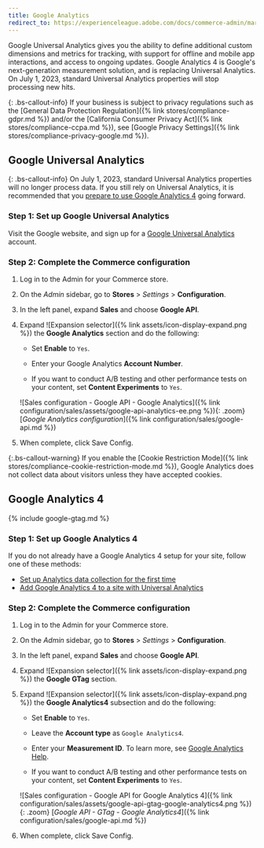 ```yaml
---
title: Google Analytics
redirect_to: https://experienceleague.adobe.com/docs/commerce-admin/marketing/google-tools/google-universal-analytics.html
---
```


Google Universal Analytics gives you the ability to define additional custom dimensions and metrics for tracking, with support for offline and mobile app interactions, and access to ongoing updates. Google Analytics 4 is Google's next-generation measurement solution, and is replacing Universal Analytics. On July 1, 2023, standard Universal Analytics properties will stop processing new hits.

{: .bs-callout-info}
If your business is subject to privacy regulations such as the [General Data Protection Regulation]({% link stores/compliance-gdpr.md %}) and/or the [California Consumer Privacy Act]({% link stores/compliance-ccpa.md %}), see [Google Privacy Settings]({% link stores/compliance-privacy-google.md %}).

## Google Universal Analytics

{: .bs-callout-info}
On July 1, 2023, standard Universal Analytics properties will no longer process data. If you still rely on Universal Analytics, it is recommended that you [prepare to use Google Analytics 4](https://support.google.com/analytics/answer/10759417) going forward.

### Step 1: Set up Google Universal Analytics

Visit the Google website, and sign up for a [Google Universal Analytics][1] account.

### Step 2: Complete the Commerce configuration

1. Log in to the Admin for your Commerce store.

1. On the _Admin_ sidebar, go to **Stores** > _Settings_ > **Configuration**.

1. In the left panel, expand **Sales** and choose **Google API**.

1. Expand ![Expansion selector]({% link assets/icon-display-expand.png %}) the **Google Analytics** section and do the following:

   - Set **Enable** to `Yes`.

   - Enter your Google Analytics **Account Number**.

   - If you want to conduct A/B testing and other performance tests on your content, set **Content Experiments** to `Yes`.

   ![Sales configuration - Google API - Google Analytics]({% link configuration/sales/assets/google-api-analytics-ee.png %}){: .zoom}
   [_Google Analytics configuration_]({% link configuration/sales/google-api.md %})

1. When complete, click <span class="btn">Save Config</span>.

{:.bs-callout-warning}
If you enable the [Cookie Restriction Mode]({% link stores/compliance-cookie-restriction-mode.md %}), Google Analytics does not collect data about visitors unless they have accepted cookies.

## Google Analytics 4

{% include google-gtag.md %}

### Step 1: Set up Google Analytics 4

If you do not already have a Google Analytics 4 setup for your site, follow one of these methods:

- [Set up Analytics data collection for the first time](https://support.google.com/analytics/answer/9304153)
- [Add Google Analytics 4 to a site with Universal Analytics](https://support.google.com/analytics/answer/9744165)

### Step 2: Complete the Commerce configuration

1. Log in to the Admin for your Commerce store.

1. On the _Admin_ sidebar, go to **Stores** > _Settings_ > **Configuration**.

1. In the left panel, expand **Sales** and choose **Google API**.

1. Expand ![Expansion selector]({% link assets/icon-display-expand.png %}) the **Google GTag** section.

1. Expand ![Expansion selector]({% link assets/icon-display-expand.png %}) the **Google Analytics4** subsection and do the following:

   - Set **Enable** to `Yes`.

   - Leave the **Account type** as `Google Analytics4`.

   - Enter your **Measurement ID**. To learn more, see [Google Analytics Help](https://support.google.com/analytics/answer/9539598).

   - If you want to conduct A/B testing and other performance tests on your content, set **Content Experiments** to `Yes`.

   ![Sales configuration - Google API for Google Analytics 4]({% link configuration/sales/assets/google-api-gtag-google-analytics4.png %}){: .zoom}
   [_Google API - GTag - Google Analytics4_]({% link configuration/sales/google-api.md %})

1. When complete, click <span class="btn">Save Config</span>.

[1]: https://support.google.com/analytics/answer/2817075?hl=en
